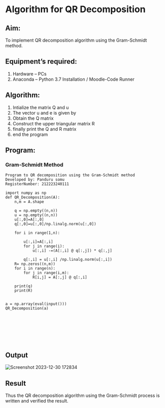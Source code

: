 # Algorithm for QR Decomposition
## Aim:
To implement QR decomposition algorithm using the Gram-Schmidt method.
## Equipment’s required:
1.	Hardware – PCs
2.	Anaconda – Python 3.7 Installation / Moodle-Code Runner
## Algorithm:
1.	Intialize the matrix Q and u
2.	The vector u and e is given by
3.	Obtain the Q matrix   
4.	Construct the upper triangular matrix R
5. finally print the Q and R matrix
6. end the program


## Program:
### Gram-Schmidt Method
``` 
Program to QR decomposition using the Gram-Schmidt method
Developed by: Panduru somu
RegisterNumber: 212223240111

import numpy as np
def QR_Decomposition(A):
    n,m = A.shape
    
    q = np.empty((n,n))
    u = np.empty((n,n))
    u[:,0]=A[:,0]
    q[:,0]=u[:,0]/np.linalg.norm(u[:,0])
    
    for i in range(1,n):
        
        u[:,i]=A[:,i]
        for j in range(i):
            u[:,i] -=(A[:,i] @ q[:,j]) * q[:,j]
            
        q[:,i] = u[:,i] /np.linalg.norm(u[:,i])
    R= np.zeros((n,m))
    for i in range(n):
        for j in range(i,m):
            R[i,j] = A[:,j] @ q[:,i]
            
    print(q)
    print(R)
    
    
a = np.array(eval(input()))
QR_Decomposition(a)








```

## Output
![Screenshot 2023-12-30 172834](https://github.com/Pandurusomu/QRdecomposition/assets/148988619/86219ffb-40c2-4ced-8e6d-ca045ae29571)


## Result
Thus the QR decomposition algorithm using the Gram-Schmidt process is written and verified the result.
